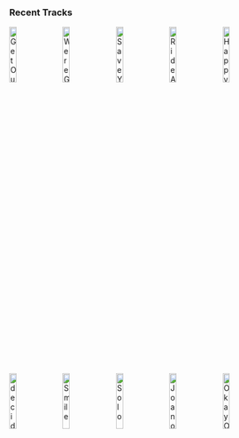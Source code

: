 ### Recent Tracks
[<img src='https://lastfm.freetls.fastly.net/i/u/300x300/7a6c968cbbdbd7dfe7a1eff9264825c5.png' width='16%' height='16%' alt='Get Out'>](https://www.last.fm/music/cruisr/_/get%2bout)&nbsp;&nbsp;&nbsp;&nbsp;[<img src='https://lastfm.freetls.fastly.net/i/u/300x300/392b63c9408c4d25cd53f0dbc987d29d.png' width='16%' height='16%' alt='Were Going to Be Friends'>](https://www.last.fm/music/the%2bwhite%2bstripes/_/we%2527re%2bgoing%2bto%2bbe%2bfriends)&nbsp;&nbsp;&nbsp;&nbsp;[<img src='https://lastfm.freetls.fastly.net/i/u/300x300/65e524b5200998eb88fb39ffa33140ce.png' width='16%' height='16%' alt='Save Your Tears'>](https://www.last.fm/music/the%2bweeknd/_/save%2byour%2btears)&nbsp;&nbsp;&nbsp;&nbsp;[<img src='https://lastfm.freetls.fastly.net/i/u/300x300/7242f96999775751856a27a0eda79660.png' width='16%' height='16%' alt='Ride Away'>](https://www.last.fm/music/opposite%2bthe%2bother/_/ride%2baway)&nbsp;&nbsp;&nbsp;&nbsp;[<img src='https://lastfm.freetls.fastly.net/i/u/300x300/5a3552e32ff6783e1ba94759233b47cf.png' width='16%' height='16%' alt='Happy Accidents'>](https://www.last.fm/music/saint%2bmotel/_/happy%2baccidents)&nbsp;&nbsp;&nbsp;&nbsp;<br>[<img src='https://lastfm.freetls.fastly.net/i/u/300x300/7b1d334360d1ad092626756ded8b21c8.png' width='16%' height='16%' alt='decide to be happy'>](https://www.last.fm/music/misterwives/_/decide%2bto%2bbe%2bhappy)&nbsp;&nbsp;&nbsp;&nbsp;[<img src='https://lastfm.freetls.fastly.net/i/u/300x300/6a0cb5fd9545fb622167bff5fcf7591f.png' width='16%' height='16%' alt='Smile'>](https://www.last.fm/music/katy%2bperry/_/smile)&nbsp;&nbsp;&nbsp;&nbsp;[<img src='https://lastfm.freetls.fastly.net/i/u/300x300/afbc84e5a864dcffb2e4e328856caf10.png' width='16%' height='16%' alt='Solo'>](https://www.last.fm/music/carly%2brae%2bjepsen/_/solo)&nbsp;&nbsp;&nbsp;&nbsp;[<img src='https://lastfm.freetls.fastly.net/i/u/300x300/5bcfa24e9ef35fbf451bd6908bf75f59.png' width='16%' height='16%' alt='Joan of Arc on the Dance Floor'>](https://www.last.fm/music/aly%2b%2526%2baj/_/joan%2bof%2barc%2bon%2bthe%2bdance%2bfloor)&nbsp;&nbsp;&nbsp;&nbsp;[<img src='https://lastfm.freetls.fastly.net/i/u/300x300/ac8e5d9d1bccae4ee065e9b4cab17b93.png' width='16%' height='16%' alt='Okay Okay'>](https://www.last.fm/music/alessia%2bcara/_/okay%2bokay)&nbsp;&nbsp;&nbsp;&nbsp;<br>